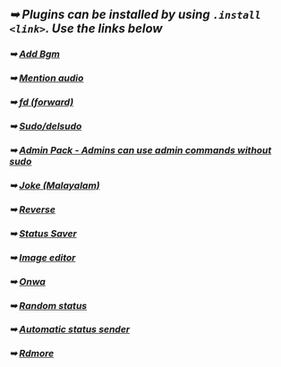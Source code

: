 ## _➥ Plugins can be installed by using `.install <link>`. Use the links below_
### _➥ [Add Bgm](https://gist.github.com/souravkl11/7cf9dcc3f5e210e6a718ce6af1096f18)_
### _➥ [Mention audio](https://gist.github.com/souravkl11/4c5c4474abf19f4f8bba23f2c1a7fb18)_
### _➥ [fd (forward)](https://gist.github.com/souravkl11/30c39e44fe70e7545e397c2c2ae2fae0)_
### _➥ [Sudo/delsudo](https://gist.github.com/souravkl11/bc74f8ee25f894bdb09f120846e1c25d)_
### _➥ [Admin Pack - Admins can use admin commands without sudo](https://gist.github.com/souravkl11/06ed66a2cacdd53f09465d7babc65f4e)_
### _➥ [Joke (Malayalam)](https://gist.github.com/souravkl11/971495b95971d76947e8cec73fbaad66)_
### _➥ [Reverse](https://gist.github.com/souravkl11/ac2a8af711cbc8c1403460411bec8d58)_
### _➥ [Status Saver](https://gist.github.com/souravkl11/cf134ef5beb4f2c735ad60eff9bdbd8e)_
### _➥ [Image editor](https://gist.github.com/mask-sir/bd3649681241441a2821b16db135ab8e)_
### _➥ [Onwa](https://gist.github.com/souravkl11/9f09e788cd06da1b88a25d1df94da514)_
### _➥ [Random status](https://gist.github.com/mask-sir/7039ba28830665af850441ed94c115d2)_
### _➥ [Automatic status sender](https://gist.githubusercontent.com/souravkl11/7ba617d50196c809d0d1afeb96d6a494/)_
### _➥ [Rdmore](https://gist.github.com/mask-sir/90d61301c2ec93acedc414e7c9c52277)_